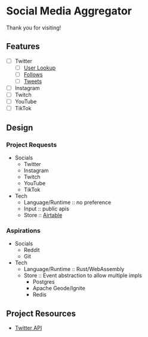 # Social Media Aggregator
Thank you for visiting!

## Features
- [ ] Twitter
	- [ ] [User Lookup](https://developer.twitter.com/en/docs/twitter-api/users/lookup/api-reference)
	- [ ] [Follows](https://developer.twitter.com/en/docs/twitter-api/users/follows/api-reference)
	- [ ] [Tweets](https://developer.twitter.com/en/docs/twitter-api/tweets/lookup/api-reference/get-tweets-id)
- [ ] Instagram
- [ ] Twitch
- [ ] YouTube
- [ ] TikTok

## Design
### Project Requests
- Socials
  - Twitter
  - Instagram
  - Twitch
  - YouTube
  - TikTok
- Tech
  - Language/Runtime :: no preference
  - Input :: public apis
  - Store :: [Airtable](https://www.airtable.com/)

### Aspirations
- Socials
  - Reddit
  - Git
- Tech
  - Language/Runtime :: Rust/WebAssembly
  - Store :: Event abstraction to allow multiple impls
    - Postgres
	- Apache Geode/Ignite
	- Redis

## Project Resources
- [Twitter API](https://developer.twitter.com/en/docs/twitter-api)

